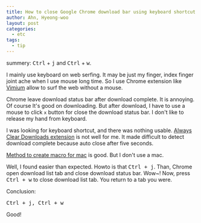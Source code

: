 ```yaml
---
title: How to close Google Chrome download bar using keyboard shortcut
author: Ahn, Hyeong-woo
layout: post
categories:
  - etc
tags:
  - tip
---
```


summery: <kbd>Ctrl</kbd> + <kbd>j</kbd> and <kbd>Ctrl</kbd> + <kbd>w</kbd>.

I mainly use keyboard on web serfing. It may be just my finger, index finger joint ache when I use mouse long time. So I use Chrome extension like [Vimium](https://chrome.google.com/webstore/detail/vimium/dbepggeogbaibhgnhhndojpepiihcmeb) allow to surf the web without a mouse.

Chrome leave download status bar after download complete. It is annoying. Of course It's good on downloading. But after download, I have to use a mouse to click `x` button for close the download status bar. I don't like to release my hand from keyboard.

I was looking for keyboard shortcut, and there was nothing usable. [Always Clear Downloads extension](https://chrome.google.com/webstore/detail/always-clear-downloads/cpbmgiffkljiglnpdbljhlenaikojapc) is not well for me. It made difficult to detect download complete because auto close after five seconds.

[Method to create macro for mac](http://rocketink.net/2013/06/close-google-chrome-downloads.html) is good. But I don't use a mac.

Well, I found easier than expected. Howto is that <kbd>Ctrl + j</kbd>. Than, Chrome open download list tab and close download status bar. Wow~! Now, press <kbd>Ctrl + w</kbd> to close download list tab. You return to a tab you were.

Conclusion:

<pre>Ctrl + j, Ctrl + w</pre>

Good!